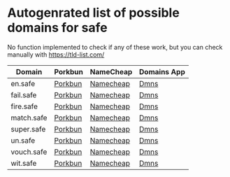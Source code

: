 # Autogenrated list of possible domains for safe

No function implemented to check if any of these work, but you can check manually with https://tld-list.com/

| Domain | Porkbun | NameCheap | Domains App |
|---|---|---|---|
| en.safe | [Porkbun](https://porkbun.com/checkout/search?prb=e814663da1&tlds=&idnLanguage=&search=search&q=en.safe) | [Namecheap](https://www.namecheap.com/domains/registration/results/?domain=en.safe) | [Dmns](https://dmns.app/domains?q=en.safe) |
| fail.safe | [Porkbun](https://porkbun.com/checkout/search?prb=e814663da1&tlds=&idnLanguage=&search=search&q=fail.safe) | [Namecheap](https://www.namecheap.com/domains/registration/results/?domain=fail.safe) | [Dmns](https://dmns.app/domains?q=fail.safe) |
| fire.safe | [Porkbun](https://porkbun.com/checkout/search?prb=e814663da1&tlds=&idnLanguage=&search=search&q=fire.safe) | [Namecheap](https://www.namecheap.com/domains/registration/results/?domain=fire.safe) | [Dmns](https://dmns.app/domains?q=fire.safe) |
| match.safe | [Porkbun](https://porkbun.com/checkout/search?prb=e814663da1&tlds=&idnLanguage=&search=search&q=match.safe) | [Namecheap](https://www.namecheap.com/domains/registration/results/?domain=match.safe) | [Dmns](https://dmns.app/domains?q=match.safe) |
| super.safe | [Porkbun](https://porkbun.com/checkout/search?prb=e814663da1&tlds=&idnLanguage=&search=search&q=super.safe) | [Namecheap](https://www.namecheap.com/domains/registration/results/?domain=super.safe) | [Dmns](https://dmns.app/domains?q=super.safe) |
| un.safe | [Porkbun](https://porkbun.com/checkout/search?prb=e814663da1&tlds=&idnLanguage=&search=search&q=un.safe) | [Namecheap](https://www.namecheap.com/domains/registration/results/?domain=un.safe) | [Dmns](https://dmns.app/domains?q=un.safe) |
| vouch.safe | [Porkbun](https://porkbun.com/checkout/search?prb=e814663da1&tlds=&idnLanguage=&search=search&q=vouch.safe) | [Namecheap](https://www.namecheap.com/domains/registration/results/?domain=vouch.safe) | [Dmns](https://dmns.app/domains?q=vouch.safe) |
| wit.safe | [Porkbun](https://porkbun.com/checkout/search?prb=e814663da1&tlds=&idnLanguage=&search=search&q=wit.safe) | [Namecheap](https://www.namecheap.com/domains/registration/results/?domain=wit.safe) | [Dmns](https://dmns.app/domains?q=wit.safe) |
